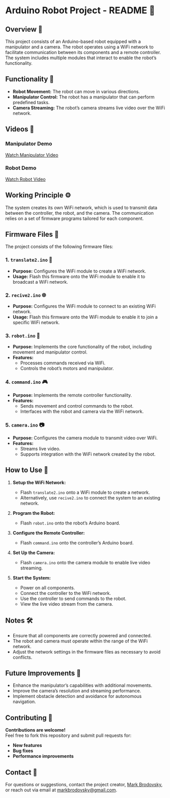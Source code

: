 # Arduino Robot Project - README 🚀

## Overview 📝
This project consists of an Arduino-based robot equipped with a manipulator and a camera. The robot operates using a WiFi network to facilitate communication between its components and a remote controller. The system includes multiple modules that interact to enable the robot’s functionality.

## Functionality 🎯
- **Robot Movement:** The robot can move in various directions.
- **Manipulator Control:** The robot has a manipulator that can perform predefined tasks.
- **Camera Streaming:** The robot’s camera streams live video over the WiFi network.

## Videos 🎥

### Manipulator Demo
[Watch Manipulator Video](https://github.com/MarkRBro69/first_robot/blob/main/vids/manipulator-vid.mp4)

### Robot Demo
[Watch Robot Video](https://github.com/MarkRBro69/first_robot/blob/main/vids/robot-vid.mp4)

## Working Principle ⚙️
The system creates its own WiFi network, which is used to transmit data between the controller, the robot, and the camera. The communication relies on a set of firmware programs tailored for each component.

## Firmware Files 📂
The project consists of the following firmware files:

### 1. **`translate2.ino`** 📡
- **Purpose:** Configures the WiFi module to create a WiFi network.
- **Usage:** Flash this firmware onto the WiFi module to enable it to broadcast a WiFi network.

### 2. **`recive2.ino`** 🌐
- **Purpose:** Configures the WiFi module to connect to an existing WiFi network.
- **Usage:** Flash this firmware onto the WiFi module to enable it to join a specific WiFi network.

### 3. **`robot.ino`** 🤖
- **Purpose:** Implements the core functionality of the robot, including movement and manipulator control.
- **Features:**
  - Processes commands received via WiFi.
  - Controls the robot’s motors and manipulator.

### 4. **`command.ino`** 🎮
- **Purpose:** Implements the remote controller functionality.
- **Features:**
  - Sends movement and control commands to the robot.
  - Interfaces with the robot and camera via the WiFi network.

### 5. **`camera.ino`** 📷
- **Purpose:** Configures the camera module to transmit video over WiFi.
- **Features:**
  - Streams live video.
  - Supports integration with the WiFi network created by the robot.

## How to Use 🚀
1. **Setup the WiFi Network:**
   - Flash `translate2.ino` onto a WiFi module to create a network.
   - Alternatively, use `recive2.ino` to connect the system to an existing network.

2. **Program the Robot:**
   - Flash `robot.ino` onto the robot’s Arduino board.

3. **Configure the Remote Controller:**
   - Flash `command.ino` onto the controller’s Arduino board.

4. **Set Up the Camera:**
   - Flash `camera.ino` onto the camera module to enable live video streaming.

5. **Start the System:**
   - Power on all components.
   - Connect the controller to the WiFi network.
   - Use the controller to send commands to the robot.
   - View the live video stream from the camera.

## Notes 🛠️
- Ensure that all components are correctly powered and connected.
- The robot and camera must operate within the range of the WiFi network.
- Adjust the network settings in the firmware files as necessary to avoid conflicts.

## Future Improvements 🚀
- Enhance the manipulator’s capabilities with additional movements.
- Improve the camera’s resolution and streaming performance.
- Implement obstacle detection and avoidance for autonomous navigation.

## Contributing 🤝

**Contributions are welcome!**  
Feel free to fork this repository and submit pull requests for:  
- **New features**  
- **Bug fixes**  
- **Performance improvements**  

## Contact 📧
For questions or suggestions, contact the project creator, [Mark Brodovsky](https://github.com/MarkRBro69), or reach out via email at markbrodovsky@gmail.com.
